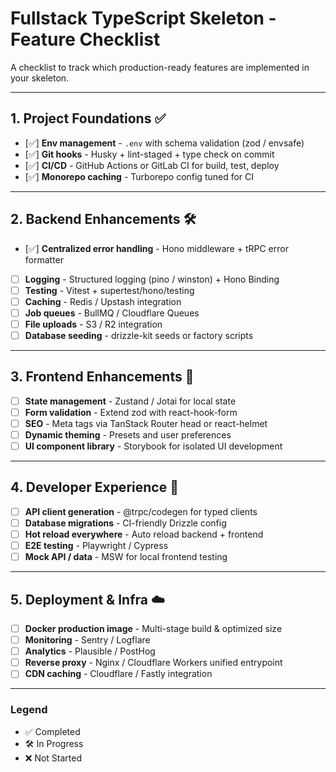# Fullstack TypeScript Skeleton - Feature Checklist

A checklist to track which production-ready features are implemented in your skeleton.

---

## 1. Project Foundations ✅

- [✅] **Env management** - `.env` with schema validation (zod / envsafe)
- [✅] **Git hooks** - Husky + lint-staged + type check on commit
- [✅] **CI/CD** - GitHub Actions or GitLab CI for build, test, deploy
- [✅] **Monorepo caching** - Turborepo config tuned for CI

---

## 2. Backend Enhancements 🛠

- [✅] **Centralized error handling** - Hono middleware + tRPC error formatter
- [ ] **Logging** - Structured logging (pino / winston) + Hono Binding
- [ ] **Testing** - Vitest + supertest/hono/testing
- [ ] **Caching** - Redis / Upstash integration
- [ ] **Job queues** - BullMQ / Cloudflare Queues
- [ ] **File uploads** - S3 / R2 integration
- [ ] **Database seeding** - drizzle-kit seeds or factory scripts

---

## 3. Frontend Enhancements 🎨

- [ ] **State management** - Zustand / Jotai for local state
- [ ] **Form validation** - Extend zod with react-hook-form
- [ ] **SEO** - Meta tags via TanStack Router head or react-helmet
- [ ] **Dynamic theming** - Presets and user preferences
- [ ] **UI component library** - Storybook for isolated UI development

---

## 4. Developer Experience 🚀

- [ ] **API client generation** - @trpc/codegen for typed clients
- [ ] **Database migrations** - CI-friendly Drizzle config
- [ ] **Hot reload everywhere** - Auto reload backend + frontend
- [ ] **E2E testing** - Playwright / Cypress
- [ ] **Mock API / data** - MSW for local frontend testing

---

## 5. Deployment & Infra ☁️

- [ ] **Docker production image** - Multi-stage build & optimized size
- [ ] **Monitoring** - Sentry / Logflare
- [ ] **Analytics** - Plausible / PostHog
- [ ] **Reverse proxy** - Nginx / Cloudflare Workers unified entrypoint
- [ ] **CDN caching** - Cloudflare / Fastly integration

---

### Legend

- ✅ Completed
- 🛠 In Progress
- ❌ Not Started
